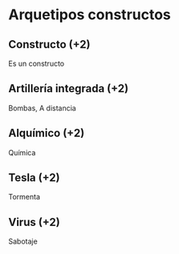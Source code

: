 # Arquetipos constructos

## Constructo (+2)

Es un constructo

## Artillería integrada (+2)

Bombas, A distancia

## Alquímico (+2)

Química

## Tesla (+2)

Tormenta

## Virus (+2)

Sabotaje